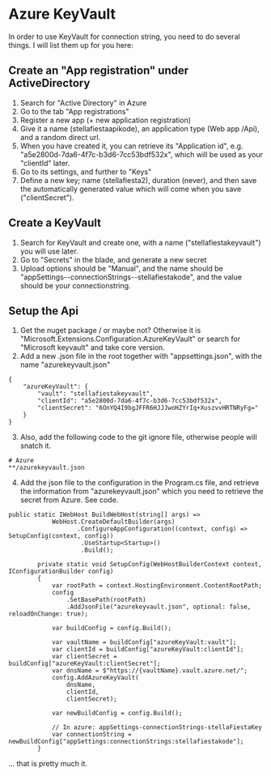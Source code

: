 # Azure KeyVault

In order to use KeyVault for connection string, you need to do several things. I will list them up for you here:

## Create an "App registration" under ActiveDirectory

1. Search for "Active Directory" in Azure
2. Go to the tab "App registrations"
3. Register a new app (+ new application registration)
4. Give it a name (stellafiestaapikode), an application type (Web app /Api), and a random direct url.
5. When you have created it, you can retrieve its "Application id", e.g. "a5e2800d-7da6-4f7c-b3d6-7cc53bdf532x", which will be used as your "clientId" later.
6. Go to its settings, and further to "Keys"
7. Define a new key; name (stellafiesta2), duration (never), and then save the automatically generated value which will come when you save ("clientSecret").

## Create a KeyVault

1. Search for KeyVault and create one, with a name ("stellafiestakeyvault") you will use later.
2. Go to "Secrets" in the blade, and generate a new secret
3. Upload options should be "Manual", and the name should be "appSettings--connectionStrings--stellafiestakode", and the value should be your connectionstring.

## Setup the Api

1. Get the nuget package / or maybe not? Otherwise it is "Microsoft.Extensions.Configuration.AzureKeyVault" or search for "Microsoft keyvault" and take core version.
2. Add a new .json file in the root together with "appsettings.json", with the name "azurekeyvault.json"

```
{
    "azureKeyVault": {
        "vault": "stellafiestakeyvault",
        "clientId": "a5e2800d-7da6-4f7c-b3d6-7cc53bdf532x",
        "clientSecret": "6OnYQ4I9bgJFFR6HJJJwoHZYrIq+XuszvvHRTNRyFg="
    }
}
```

3. Also, add the following code to the git ignore file, otherwise people will snatch it.

```
# Azure
**/azurekeyvault.json
```

4. Add the json file to the configuration in the Program.cs file, and retrieve the information from "azurekeyvault.json" which you need to retrieve the secret from Azure. See code.


```
public static IWebHost BuildWebHost(string[] args) =>
            WebHost.CreateDefaultBuilder(args)
                   .ConfigureAppConfiguration((context, config) => SetupConfig(context, config))
                    .UseStartup<Startup>()
                    .Build();

        private static void SetupConfig(WebHostBuilderContext context, IConfigurationBuilder config)
        {
            var rootPath = context.HostingEnvironment.ContentRootPath;
            config
                .SetBasePath(rootPath)
                .AddJsonFile("azurekeyvault.json", optional: false, reloadOnChange: true);

            var buildConfig = config.Build();

            var vaultName = buildConfig["azureKeyVault:vault"];
            var clientId = buildConfig["azureKeyVault:clientId"];
            var clientSecret = buildConfig["azureKeyVault:clientSecret"];
            var dnsName = $"https://{vaultName}.vault.azure.net/";
            config.AddAzureKeyVault(
                dnsName,
                clientId,
                clientSecret);

            var newBuildConfig = config.Build();

            // In azure: appSettings-connectionStrings-stellaFiestaKey
            var connectionString = newBuildConfig["appSettings:connectionStrings:stellafiestakode"];
        }
```

... that is pretty much it.
